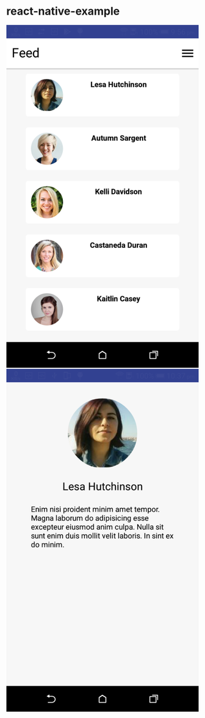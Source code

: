# react-native-example
![Feed Screen](https://github.com/nihalahazeen/react-native-example/blob/master/welcome/screenshots/Feed.png)
![Profile Screen](https://github.com/nihalahazeen/react-native-example/blob/master/welcome/screenshots/Profile.png)
